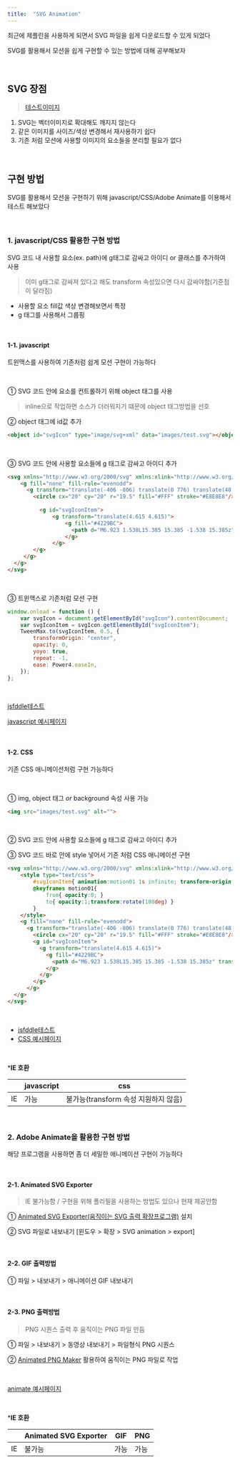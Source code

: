 ```yaml
---
title:  "SVG Animation"
---
```




최근에 제플린을 사용하게 되면서 SVG 파일을 쉽게 다운로드할 수 있게 되었다

SVG를 활용해서 모션을 쉽게 구현할 수 있는 방법에 대해 공부해보자

<br>

## SVG 장점

> [테스트이미지](http://code.d2.co.kr/2020/skt_tplace/tablet/plan/images/svg_icon/icon_logo.svg)

1.  SVG는 벡터이미지로 확대해도 깨지지 않는다
2.  같은 이미지를 사이즈/색상 변경해서 재사용하기 쉽다
3.  기존 처럼 모션에 사용할 이미지의 요소들을 분리할 필요가 없다

<br>

## 구현 방법

SVG를 활용해서 모션을 구현하기 위해 javascript/CSS/Adobe Animate를 이용해서 테스트 해보았다

<br>

### 1. javascript/CSS 활용한 구현 방법

SVG 코드 내 사용할 요소(ex. path)에 g태그로 감싸고 아이디 or 클래스를 추가하여 사용

> 이미 g태그로 감싸져 있다고 해도 transform 속성있으면 다시 감싸야함(기준점이 달라짐)

- 사용할 요소 fill값 색상 변경해보면서 특정
- g 태그를 사용해서 그룹핑

<br>

####  1-1. javascript

트윈맥스를 사용하여 기존처럼 쉽게 모션 구현이 가능하다

<br>

① SVG 코드 안에 요소를 컨트롤하기 위해 object 태그를 사용

> inline으로 작업하면 소스가 더러워지기 떄문에 object 태그방법을 선호

② object 태그에 id값 추가

```html
<object id="svgIcon" type="image/svg+xml" data="images/test.svg"></object>
```

<br>

③ SVG 코드 안에 사용할 요소들에 g 태그로 감싸고 아이디 추가

```html
<svg xmlns="http://www.w3.org/2000/svg" xmlns:xlink="http://www.w3.org/1999/xlink" width="200" height="200" viewBox="0 0 40 40">
    <g fill="none" fill-rule="evenodd">
      <g transform="translate(-406 -806) translate(0 776) translate(48 30) translate(302) translate(56)">
        <circle cx="20" cy="20" r="19.5" fill="#FFF" stroke="#E8E8E8"/>
        
          <g id="svgIconItem">
              <g transform="translate(4.615 4.615)">
                  <g fill="#4229BC">
                    <path d="M6.923 1.538L15.385 15.385 -1.538 15.385z" transform="translate(10 6.923) rotate(90 6.923 8.462)"/>
                  </g>
              </g>
        </g>
     </g>
  </g>
</svg>
```

<br>

③ 트윈맥스로 기존처럼 모션 구현

```javascript
window.onload = function () {
	var svgIcon = document.getElementById("svgIcon").contentDocument;
	var svgIconItem = svgIcon.getElementById("svgIconItem");
	TweenMax.to(svgIconItem, 0.5, {
		transformOrigin: "center",
		opacity: 0,
		yoyo: true,
		repeat: -1,
		ease: Power4.easeIn,
	});
};
```

<br>

[jsfddle테스트](https://jsfiddle.net/hyokim/u1tzres2/)

[javascript 예시페이지](https://kimhyoyeong.github.io/tech/assets/html/svg_tweenmax_motion.html)

<br>

#### 1-2. CSS 

기존 CSS 애니메이션처럼 구현 가능하다

<br>

① img, object 태그 *or* background 속성 사용 가능

```html
<img src="images/test.svg" alt="">
```

<br>

② SVG 코드 안에 사용할 요소들에 g 태그로 감싸고 아이디 추가

③ SVG 코드 바로 안에 style 넣어서 기존 처럼 CSS 애니메이션 구현

```html
<svg xmlns="http://www.w3.org/2000/svg" xmlns:xlink="http://www.w3.org/1999/xlink" width="200" height="200" viewBox="0 0 40 40">
    <style type="text/css">
        #svgIconItem{ animation:motion01 1s infinite; transform-origin:50% 50%}
        @keyframes motion01{
            from{ opacity:0; }
            to{ opacity:1;transform:rotate(180deg) }
        }
    </style>
    <g fill="none" fill-rule="evenodd">
      <g transform="translate(-406 -806) translate(0 776) translate(48 30) translate(302) translate(56)">
        <circle cx="20" cy="20" r="19.5" fill="#FFF" stroke="#E8E8E8"/>
        <g id="svgIconItem">
          <g transform="translate(4.615 4.615)">
            <g fill="#4229BC">
              <path d="M6.923 1.538L15.385 15.385 -1.538 15.385z" transform="translate(10 6.923) rotate(90 6.923 8.462)"/>
            </g>
          </g>
        </g>
      </g>
  </g>
</svg>
```

<br>

- [jsfddle테스트](https://jsfiddle.net/hyokim/wzv902rL/)
- [CSS 예시페이지](https://kimhyoyeong.github.io/tech/assets/html/svg_css_motion.html)

<br>

***IE 호환**

|      | javascript | css                                  |
| ---- | ---------- | ------------------------------------ |
| IE   | 가능       | 불가능(transform 속성 지원하지 않음) |

<br>

### 2. Adobe Animate을 활용한 구현 방법

해당 프로그램을 사용하면 좀 더 세밀한 애니메이션 구현이 가능하다 

<br>

#### 2-1. Animated SVG Exporter

> IE 불가능함 / 구현을 위해 폴리필을 사용하는 방법도 있으나 현재 제공안함

① [Animated SVG Exporter(움직이는 SVG 출력 확장프로그램)](https://exchange.adobe.com/creativecloud.details.7232.animated-svg-exporter.html) 설치

② SVG 파일로 내보내기 [윈도우 > 확장 > SVG animation > export]

<br>

#### 2-2. GIF  출력방법

① 파일 > 내보내기 > 애니메이션 GIF 내보내기

<br>

#### 2-3. PNG 출력방법

> PNG 시퀀스 출력 후 움직이는 PNG 파일 만듬

① 파일 > 내보내기 > 동영상 내보내기 > 파일형식 PNG 시퀀스

② [Animated PNG Maker](https://ezgif.com/apng-maker) 활용하여 움직이는 PNG 파일로 작업 

<br>

[animate 예시페이지](https://kimhyoyeong.github.io/tech/assets/html/svg_animate_motion.html)

<br>

***IE 호환**

|      | Animated SVG Exporter | GIF  | PNG  |
| ---- | --------------------- | ---- | ---- |
| IE   | 불가능                | 가능 | 가능 |

